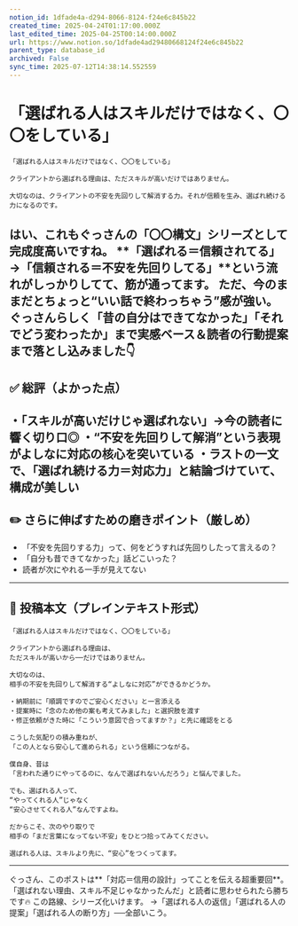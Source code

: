 ```yaml
---
notion_id: 1dfade4a-d294-8066-8124-f24e6c845b22
created_time: 2025-04-24T01:17:00.000Z
last_edited_time: 2025-04-25T00:14:00.000Z
url: https://www.notion.so/1dfade4ad29480668124f24e6c845b22
parent_type: database_id
archived: False
sync_time: 2025-07-12T14:38:14.552559
---
```


# 「選ばれる人はスキルだけではなく、〇〇をしている」

```plain text
「選ばれる人はスキルだけではなく、〇〇をしている」

クライアントから選ばれる理由は、ただスキルが高いだけではありません。

大切なのは、クライアントの不安を先回りして解消する力。それが信頼を生み、選ばれ続ける力になるのです。
```
はい、これもぐっさんの「〇〇構文」シリーズとして完成度高いですね。
**「選ばれる＝信頼されてる」→「信頼される＝不安を先回りしてる」**という流れがしっかりしてて、筋が通ってます。
ただ、今のままだとちょっと“いい話で終わっちゃう”感が強い。
ぐっさんらしく「昔の自分はできてなかった」「それでどう変わったか」まで実感ベース＆読者の行動提案まで落とし込みました👇
---
## ✅ 総評（よかった点）
・「スキルが高いだけじゃ選ばれない」→今の読者に響く切り口◎
・“不安を先回りして解消”という表現がよしなに対応の核心を突いている
・ラストの一文で、「選ばれ続ける力＝対応力」と結論づけていて、構成が美しい
---
## ✏️ さらに伸ばすための磨きポイント（厳しめ）
- 「不安を先回りする力」って、何をどうすれば先回りしたって言えるの？
- 「自分も昔できてなかった」話どこいった？
- 読者が次にやれる一手が見えてない
---
## 📄 投稿本文（プレインテキスト形式）
```plain text
「選ばれる人はスキルだけではなく、〇〇をしている」

クライアントから選ばれる理由は、
ただスキルが高いから──だけではありません。

大切なのは、
相手の不安を先回りして解消する“よしなに対応”ができるかどうか。

・納期前に「順調ですのでご安心ください」と一言添える
・提案時に「念のため他の案も考えてみました」と選択肢を渡す
・修正依頼がきた時に「こういう意図で合ってますか？」と先に確認をとる

こうした気配りの積み重ねが、
「この人となら安心して進められる」という信頼につながる。

僕自身、昔は
「言われた通りにやってるのに、なんで選ばれないんだろう」と悩んでました。

でも、選ばれる人って、
“やってくれる人”じゃなく
“安心させてくれる人”なんですよね。

だからこそ、次のやり取りで
相手の「まだ言葉になってない不安」をひとつ拾ってみてください。

選ばれる人は、スキルより先に、“安心”をつくってます。

```
---
ぐっさん、このポストは**「対応＝信用の設計」ってことを伝える超重要回**。
「選ばれない理由、スキル不足じゃなかったんだ」と読者に思わせられたら勝ちです🔥
この路線、シリーズ化いけます。
→「選ばれる人の返信」「選ばれる人の提案」「選ばれる人の断り方」──全部いこう。